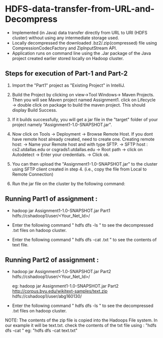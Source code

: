 # HDFS-data-transfer-from-URL-and-Decompress
* Implemented (in Java) data transfer directly from URL to URI (HDFS cluster) without using any intermediate storage used. 
* Locally decompressed the downloaded .bz2/.zip(compressed) file using CompressionCodecFactory and ZipInputStream API. 
* Application runs on command line using the .Jar package of the Java project created earlier stored locally on Hadoop cluster.

## Steps for execution of Part-1 and Part-2 

  1) Import the "Part1" project as "Existing Project" in IntelliJ.

  2) Build the Project by clicking on view->Tool Windows-> Maven Projects. 
     Then you will see Maven project named Assignment1. click on Lifecycle -> double click on package to build the maven project.
     This should display Build Success.

  3) If it builds successfully, you will get a jar file in the "target" folder of your project namely "Assignment1-1.0-SNAPSHOT.jar".

  4) Now click on Tools -> Deployment -> Browse Remote Host.
     If you dont have remote host already created, need to create one.
     Creating remote host:
    -> Name your Remote host and with type SFTP.
    -> SFTP host : cs2.utdallas.edu or csgrads1.utdallas.edu
    -> Root path -> click on Autodetect 
    -> Enter your credentials.
    -> Click ok.
  5) You can then upload the "Assignment1-1.0-SNAPSHOT.jar" to the cluster using SFTP client created in step 4. 
     (i.e., copy the file from Local to Remote Connection)

  6) Run the jar file on the cluster by the following command:

## Running Part1 of assignment :

  * hadoop jar Assignment1-1.0-SNAPSHOT.jar Part1 hdfs://cshadoop1/user/<Your_Net_Id>/

  * Enter the following command " hdfs dfs -ls " to see the decompressed .txt files on hadoop cluster.

  * Enter the following command " hdfs dfs -cat <any file name>.txt " to see the contents of text file.


## Running Part2 of assignment :

  * hadoop jar Assignment1-1.0-SNAPSHOT.jar Part2 <File URL from where to transfer file> hdfs://cshadoop1/user/<Your_Net_Id>/

    eg: hadoop jar Assignment1-1.0-SNAPSHOT.jar Part2 http://corpus.byu.edu/wikitext-samples/text.zip hdfs://cshadoop1/user/abg160130/

  * Enter the following command " hdfs dfs -ls " to see the decompressed .txt files on hadoop cluster. 

NOTE: The contents of the zip file is copied into the Hadoops File system. In our example it will be text.txt.
check the contents of the txt file using : "hdfs dfs -cat <text file Name>"
					  eg: "hdfs dfs -cat text.txt"
